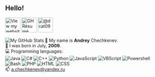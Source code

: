 ## Hello!
<a href="https://darkcat09.codeberg.page/"><img src="https://i.ibb.co/3zCs0Rg/button-viewsite.png" alt="View my website" height="48"></a>
<a href="https://resume.github.io/?DarkCat09"><img src="https://i.ibb.co/qjSxDSs/button2.png" alt="GH Résumé" height="48"></a>
<a href="https://t.me/dcat09"><img src="https://telegram.org/img/website_icon.svg?4" alt="@dcat09" height="48"></a>

<!--
![My GitHub Stats](https://github-readme-stats.vercel.app/api?username=DarkCat09&show_icons=true&hide=contribs&title_color=4576c4&icon_color=4e9c7c&border_radius=10)  
![My top languages](https://github-readme-stats.vercel.app/api/top-langs/?username=DarkCat09&langs_count=6&hide=css,smarty&layout=compact&title_color=4576c4&icon_color=4e9c7c&border_radius=10)
-->
<img align="left" alt="My GitHub Stats" src="https://github-readme-stats.vercel.app/api?username=DarkCat09&show_icons=true&hide=contribs&theme=vue-dark&border_radius=10" />

🔹 My name is **Andrey** Chechkenev.  
🔸 I was born in July, **2009**.  
💻 Programming languages:<br />
<img src="https://i.ibb.co/km1sN5Y/java.png" alt="Java" title="Java" />
<img src="https://i.ibb.co/5hLz74k/cs.png" alt="C#" title="C#" />
<img src="https://i.ibb.co/dLGNx4Q/cpp.png" alt="C++" title="C++" />
<img src="https://i.ibb.co/G3qP39z/python.png" alt="Python" title="Python" />
<img src="https://i.ibb.co/k1WYYYs/javascript.png" alt="JavaScript" title="JavaScript" />
<img src="https://i.ibb.co/FDHWwVT/vbscript.png" alt="VBScript" title="VBScript" />
<img src="https://i.ibb.co/k0bJfrr/powershell.png" alt="Powershell" title="Powershell" />
<img src="https://i.ibb.co/j46ws29/bash.png" alt="Bash" title="Bash" />
<img src="https://i.ibb.co/yPRhNPw/php.png" alt="PHP" title="PHP" />
<img src="https://i.ibb.co/TLMWVKX/html.png" alt="HTML" title="HTML" />
<img src="https://i.ibb.co/HgKBX69/css.png" alt="CSS" title="CSS" />  
📫 [a.chechkenev@yandex.ru](mailto:a.chechkenev@yandex.ru)
